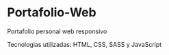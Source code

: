 # Portafolio-Web

Portafolio personal web responsivo

Tecnologias utilizadas: HTML, CSS, SASS y JavaScript
